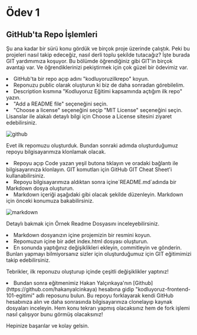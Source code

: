 # Ödev 1

## GitHub'ta Repo İşlemleri
Şu ana kadar bir sürü konu gördük ve birçok proje üzerinde çalıştık. Peki bu projeleri nasıl takip edeceğiz, nasıl derli toplu şekilde tutacağız? İşte burada GIT yardımımıza koşuyor. Bu bölümde öğrendiğiniz gibi GIT'in birçok avantajı var. Ve öğrendiklerinizi pekiştirmek için çok güzel bir ödevimiz var.

<li>GitHub'ta bir repo açıp adını "kodluyoruzilkrepo" koyun.
<li>Reponuzu public olarak oluşturun ki biz de daha sonradan görebilelim.
<li>Description kısmına "Kodluyoruz Eğitimi kapsamında açtığım ilk repo" yazın.
<li>"Add a README file" seçeneğini seçin.
<li>"Choose a license" seçeneğini seçip "MIT License" seçeneğini seçin. Lisanslar ile alakalı detaylı bilgi için  Choose a License sitesini ziyaret edebilirsiniz.
 
 ![github](https://user-images.githubusercontent.com/65899853/164896434-dab16d27-9e1f-47f9-a575-f889d2376882.JPG)

  
  
  
  
  Evet ilk repomuzu oluşturduk. Bundan sonraki adımda oluşturduğumuz repoyu bilgisayarımıza klonlamak olacak.

<li>Repoyu açıp Code yazan yeşil butona tıklayın ve oradaki bağlantı ile bilgisayarınıza klonlayın. GIT komutları için GitHub GIT Cheat Sheet'i kullanabilirsiniz.
<li>Repoyu bilgisayarımıza aldıktan sonra içine`README.md`adında bir Markdown dosya oluşturun.
<li>Markdown içeriği aşağıdaki gibi olacak şekilde düzenleyin. Markdown için önceki konumuza bakabilirsiniz.
  
  ![markdown](https://user-images.githubusercontent.com/65899853/164896592-01b7c2e6-8c26-46d0-ae90-c00dedd813da.png)

  
  Detaylı bakmak için Örnek Readme Dosyasını inceleyebilirsiniz.

<li>Markdown dosyanızın içine projemizin bir resmini koyun.
<li>Repomuzun içine bir adet index.html dosyası oluşturun.
<li>En sonunda yaptığınız değişiklikleri ekleyin, commitleyin ve gönderin. Bunları yapmayı bilmiyorsanız sizler için oluşturduğumuz için GIT eğitimimizi takip edebilirsiniz.
  
Tebrikler, ilk reponuzu oluşturup içinde çeşitli değişiklikler yaptınız!

<li>Bundan sonra eğitmenimiz Hakan Yalçınkaya'nın [Github](https://github.com/hakanyalcinkaya) hesabına gidip "kodluyoruz-frontend-101-egitimi" adlı reposunu bulun. Bu repoyu forklayarak kendi GitHub hesabınıza alın ve daha sonrasında bilgisayarınıza clonelayıp kaynak dosyaları inceleyin. Hem konu tekrarı yapmış olacaksınız hem de fork işlemi nasıl çalışıyor bunu görmüş olacaksınız!
  
Hepinize başarılar ve kolay gelsin.
